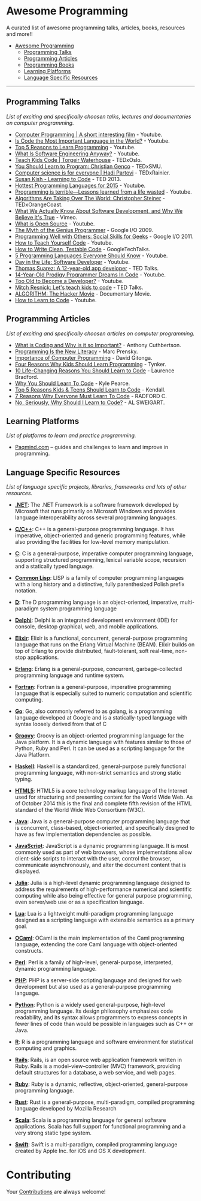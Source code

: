 # Awesome Programming

A curated list of awesome programming talks, articles, books, resources and more!!

- [Awesome Programming](#awesome-pprogramming)
    - [Programming Talks](#programming-talks)
    - [Programming Articles](#programming-articles)
    - [Programming Books](#programming-books)
    - [Learning Platforms](#learning-platforms)
    - [Language Specific Resources](#language-specific-resources)

- - -

## Programming Talks

*List of exciting and specifically choosen talks, lectures and documentaries on computer programming.*

* [Computer Programming | A short interesting film](https://www.youtube.com/watch?v=OWsyrnOBsJs) - Youtube.
* [Is Code the Most Important Language in the World?](https://www.youtube.com/watch?v=Vxv0-sggnqA) - Youtube.
* [Top 5 Reasons to Learn Programming](https://www.youtube.com/watch?v=rH-LXDNN02E) - Youtube.
* [What Is Software Engineering Anyway?](https://www.youtube.com/watch?v=bFmThPwKRGU) - Youtube.
* [Teach Kids Code | Torgeir Waterhouse](http://tedxtalks.ted.com/video/Teach-Kids-Code-%7C-Torgeir-Water) - TEDxOslo.
* [You Should Learn to Program: Christian Genco](https://www.youtube.com/watch?v=xfBWk4nw440) - TEDxSMU.
* [Computer science is for everyone | Hadi Partovi](https://www.youtube.com/watch?v=FpMNs7H24X0) - TEDxRainier.
* [Susan Kish - Learning to Code](https://www.youtube.com/watch?v=XKL4lBlmeXE) - TED 2013.
* [Hottest Programming Languages for 2015](https://www.youtube.com/watch?v=k-4MbhtLQTs) - Youtube.
* [Programming is terrible—Lessons learned from a life wasted](https://www.youtube.com/watch?v=csyL9EC0S0c) - Youtube.
* [Algorithms Are Taking Over The World: Christopher Steiner](https://www.youtube.com/watch?v=H_aLU-NOdHM) - TEDxOrangeCoast.
* [What We Actually Know About Software Development, and Why We Believe It's True](https://vimeo.com/9270320) - Vimeo.
* [What is Open Source](https://www.youtube.com/watch?v=a8fHgx9mE5U) - Youtube.
* [The Myth of the Genius Programmer](https://www.youtube.com/watch?v=0SARbwvhupQ) - Google I/O 2009.
* [Programming Well with Others: Social Skills for Geeks](https://www.youtube.com/watch?v=q-7l8cnpI4k) - Google I/O 2011.
* [How to Teach Yourself Code](https://www.youtube.com/watch?v=T0qAjgQFR4c) - Youtube.
* [How to Write Clean, Testable Code](https://www.youtube.com/watch?v=XcT4yYu_TTs) - GoogleTechTalks.
* [5 Programming Languages Everyone Should Know](https://www.youtube.com/watch?v=LR8fQiskYII) - Youtube.
* [Day in the Life: Software Developer](https://www.youtube.com/watch?v=V_8M2f_igiA) - Youtube.
* [Thomas Suarez: A 12-year-old app developer](http://www.ted.com/talks/thomas_suarez_a_12_year_old_app_developer) - TED Talks.
* [14-Year-Old Prodigy Programmer Dreams In Code](https://www.youtube.com/watch?v=DBXZWB_dNsw) - Youtube.
* [Too Old to Become a Developer?](https://www.youtube.com/watch?v=TPWV_8rc_5c) - Youtube.
* [Mitch Resnick: Let's teach kids to code](http://www.ted.com/talks/mitch_resnick_let_s_teach_kids_to_code) - TED Talks.
* [ALGORITHM: The Hacker Movie](https://www.youtube.com/watch?v=6qpudAhYhpc) - Documentary Movie.
* [How to Learn to Code](https://www.youtube.com/watch?v=mvK0UzFNw1Q&feature=share) - Youtube.


## Programming Articles

*List of exciting and specifically choosen articles on computer programming.*

* [What is Coding and Why is it so Important?](http://www.ibtimes.co.uk/coding-classroom-what-coding-why-it-so-important-1463157) - Anthony Cuthbertson.
* [Programming Is the New Literacy](http://www.edutopia.org/literacy-computer-programming) - Marc Prensky.
* [Importance of Computer Programming](http://www.ehow.com/about_6702840_importance-computer-programming.html) - David Gitonga.
* [Four Reasons Why Kids Should Learn Programming](http://www.tynker.com/blog/articles/stem-education/four-reasons-why-kids-should-learn-programming/) - Tynker.
* [10 Life-Changing Reasons You Should Learn to Code](http://skillcrush.com/2015/01/28/laurence-bradford-10-reasons/) - Laurence Bradford.
* [Why You Should Learn To Code](http://www.diygenius.com/learn-to-code-online/) - Kyle Pearce.
* [Top 5 Reasons Kids & Teens Should Learn to Code](https://www.idtech.com/blog/top-5-reasons-kids-teens-should-learn-to-code/) - Kendall.
* [7 Reasons Why Everyone Must Learn To Code](http://lazytechguys.com/featured/10-reasons-why-anyone-must-learn-to-code#.VYB6tvm4TIU) - RADFORD C.
* [No, Seriously, Why Should I Learn to Code?](http://inventwithpython.com/blog/2014/09/30/no-seriously-why-should-i-learn-to-code/) - AL SWEIGART.

## Learning Platforms

*List of platforms to learn and practice programming.*

* [Paqmind.com](http://paqmind.com/) – guides and challenges to learn and improve in programming.

## Language Specific Resources

*List of language specific projects, libraries, frameworks and lots of other resources.*

* **[.NET](https://github.com/quozd/awesome-dotnet)**: The .NET Framework is a software framework developed by Microsoft that runs primarily on Microsoft Windows and provides language interoperability across several programming languages.

* **[C/C++](https://github.com/fffaraz/awesome-cpp)**: C++ is a general-purpose programming language. It has imperative, object-oriented and generic programming features, while also providing the facilities for low-level memory manipulation.

* **[C](https://github.com/aleksandar-todorovic/awesome-c)**: C is a general-purpose, imperative computer programming language, supporting structured programming, lexical variable scope, recursion and a statically typed language.

* **[Common Lisp](https://github.com/kozross/awesome-cl)**: LISP is a family of computer programming languages with a long history and a distinctive, fully parenthesized Polish prefix notation.

* **[D](https://github.com/zhaopuming/awesome-d)**: The D programming language is an object-oriented, imperative, multi-paradigm system programming language

* **[Delphi](https://github.com/Fr0sT-Brutal/awesome-delphi)**: Delphi is an integrated development environment (IDE) for console, desktop graphical, web, and mobile applications.

* **[Elixir](https://github.com/h4cc/awesome-elixir)**: Elixir is a functional, concurrent, general-purpose programming language that runs on the Erlang Virtual Machine (BEAM). Elixir builds on top of Erlang to provide distributed, fault-tolerant, soft real-time, non-stop applications.

* **[Erlang](https://github.com/drobakowski/awesome-erlang)**: Erlang is a general-purpose, concurrent, garbage-collected programming language and runtime system.

* **[Fortran](https://github.com/rabbiabram/awesome-fortran)**: Fortran is a general-purpose, imperative programming language that is especially suited to numeric computation and scientific computing.

* **[Go](https://github.com/avelino/awesome-go)**: Go, also commonly referred to as golang, is a programming language developed at Google and is a statically-typed language with syntax loosely derived from that of C

* **[Groovy](https://github.com/kdabir/awesome-groovy)**: Groovy is an object-oriented programming language for the Java platform. It is a dynamic language with features similar to those of Python, Ruby and Perl. It can be used as a scripting language for the Java Platform.

* **[Haskell](https://github.com/krispo/awesome-haskell)**: Haskell is a standardized, general-purpose purely functional programming language, with non-strict semantics and strong static typing.

* **[HTML5](https://github.com/diegocard/awesome-html5)**: HTML5 is a core technology markup language of the Internet used for structuring and presenting content for the World Wide Web. As of October 2014 this is the final and complete fifth revision of the HTML standard of the World Wide Web Consortium (W3C).

* **[Java](https://github.com/akullpp/awesome-java)**: Java is a general-purpose computer programming language that is concurrent, class-based, object-oriented, and specifically designed to have as few implementation dependencies as possible.

* **[JavaScript](https://github.com/sorrycc/awesome-javascript)**: JavaScript is a dynamic programming language. It is most commonly used as part of web browsers, whose implementations allow client-side scripts to interact with the user, control the browser, communicate asynchronously, and alter the document content that is displayed.

* **[Julia](https://github.com/svaksha/Julia.jl)**: Julia is a high-level dynamic programming language designed to address the requirements of high-performance numerical and scientific computing while also being effective for general purpose programming, even server/web use or as a specification language.

* **[Lua](https://github.com/LewisJEllis/awesome-lua)**: Lua is a lightweight multi-paradigm programming language designed as a scripting language with extensible semantics as a primary goal.

* **[OCaml](https://github.com/rizo/awesome-ocaml)**: OCaml is the main implementation of the Caml programming language, extending the core Caml language with object-oriented constructs.

* **[Perl](https://github.com/hachiojipm/awesome-perl)**: Perl is a family of high-level, general-purpose, interpreted, dynamic programming language.

* **[PHP](https://github.com/ziadoz/awesome-php)**: PHP is a server-side scripting language and designed for web development but also used as a general-purpose programming language.

* **[Python](https://github.com/vinta/awesome-python)**: Python is a widely used general-purpose, high-level programming language. Its design philosophy emphasizes code readability, and its syntax allows programmers to express concepts in fewer lines of code than would be possible in languages such as C++ or Java.

* **[R](https://github.com/qinwf/awesome-R)**: R is a programming language and software environment for statistical computing and graphics.

* **[Rails](https://github.com/ekremkaraca/awesome-rails)**: Rails, is an open source web application framework written in Ruby. Rails is a model–view–controller (MVC) framework, providing default structures for a database, a web service, and web pages.

* **[Ruby](https://github.com/markets/awesome-ruby)**: Ruby is a dynamic, reflective, object-oriented, general-purpose programming language.

* **[Rust](https://github.com/kud1ing/awesome-rust)**: Rust is a general-purpose, multi-paradigm, compiled programming language developed by Mozilla Research

* **[Scala](https://github.com/lauris/awesome-scala)**: Scala is a programming language for general software applications. Scala has full support for functional programming and a very strong static type system.

* **[Swift](https://github.com/matteocrippa/awesome-swift)**: Swift is a multi-paradigm, compiled programming language created by Apple Inc. for iOS and OS X development.


# Contributing

Your [Contributions](https://github.com/hardikvasa/awesome-programming/blob/master/CONTRIBUTING.md) are always welcome!

